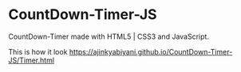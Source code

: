 # CountDown-Timer-JS

CountDown-Timer made with HTML5 | CSS3 and JavaScript.

This is how it look  https://ajinkyabiyani.github.io/CountDown-Timer-JS/Timer.html
